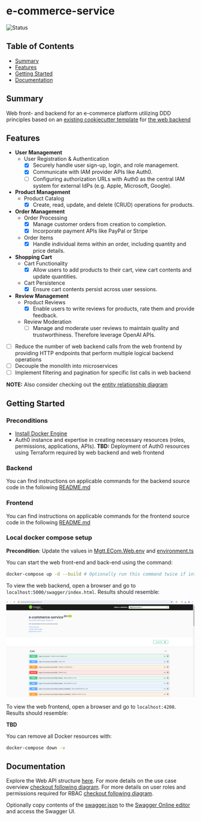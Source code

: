 # e-commerce-service

![Status](https://img.shields.io/badge/Status-In%20Development-yellow)

## Table of Contents

- [Summary](#summary)
- [Features](#features)
- [Getting Started](#getting-started)
- [Documentation](#documentation)

## Summary

Web front- and backend for an e-commerce platform utilizing DDD principles based on an [existing cookiecutter template](https://github.com/MGTheTrain/dotnet-ddd-web-api-starter) for [the web backend](./backend/Mgtt.ECom/)

## Features

- **User Management**
  - User Registration & Authentication
    - [x] Securely handle user sign-up, login, and role management.
    - [x] Communicate with IAM provider APIs like Auth0.
    - [ ] Configuring authorization URLs with Auth0 as the central IAM system for external IdPs (e.g. Apple, Microsoft, Google).

- **Product Management**
  - Product Catalog
    - [x] Create, read, update, and delete (CRUD) operations for products.

- **Order Management**
  - Order Processing
    - [x] Manage customer orders from creation to completion.
    - [x] Incorporate payment APIs like PayPal or Stripe
  - Order Items
    - [x] Handle individual items within an order, including quantity and price details.

- **Shopping Cart**
  - Cart Functionality
    - [x] Allow users to add products to their cart, view cart contents and update quantities.
  - Cart Persistence
    - [x] Ensure cart contents persist across user sessions.

- **Review Management**
  - Product Reviews
    - [x] Enable users to write reviews for products, rate them and provide feedback.
  - Review Moderation
    - [ ] Manage and moderate user reviews to maintain quality and trustworthiness. Therefore leverage OpenAI APIs.

- [ ] Reduce the number of web backend calls from the web frontend by providing HTTP endpoints that perform multiple logical backend operations
- [ ] Decouple the monolith into microservices
- [ ] Implement filtering and pagination for specific list calls in web backend

**NOTE:** Also consider checking out the [entity relationship diagram](./docs/diagrams/entity-relationship-diagram.mmd)

## Getting Started

### Preconditions

- [Install Docker Engine](https://docs.docker.com/engine/install/)
- Auth0 instance and expertise in creating necessary resources (roles, permissions, applications, APIs). **TBD:** Deployment of Auth0 resources using Terraform  required by web backend and web frontend

### Backend

You can find instructions on applicable commands for the backend source code in the following [README.md](./backend/Mgtt.ECom/README.md)

### Frontend

You can find instructions on applicable commands for the frontend source code in the following [README.md](./frontend/e-commerce-service/README.md)

### Local docker compose setup

**Precondition**: Update the values in [Mgtt.ECom.Web.env](./Mgtt.ECom.Web.env) and [environment.ts](./frontend/e-commerce-service/environments/environment.ts)

You can start the web front-end and back-end using the command:

```sh
docker-compose up -d --build # Optionally run this command twice if internal services are not yet up and running
``` 

To view the web backend, open a browser and go to `localhost:5000/swagger/index.html`. Results should resemble:

![Swagger UI trough Docker](./docs/api-design/v1/swagger-ui-trough-docker.PNG)

To view the web frontend, open a browser and go to `localhost:4200`. Results should resemble:

**TBD**

You can remove all Docker resources with:

```sh
docker-compose down -v
```

## Documentation

Explore the Web API structure [here](./docs/api-design/web-api-structure.md). For more details on the use case overview [checkout following diagram](./docs/diagrams/use-case-overview.mmd). For more details on user roles and permissions required for RBAC [checkout following diagram](./docs/diagrams/user-roles-and-permissions-mapping.mmd).

Optionally copy contents of the [swagger.json](./docs/api-design/swagger.json) to the [Swagger Online editor](https://editor.swagger.io/) and access the Swagger UI.